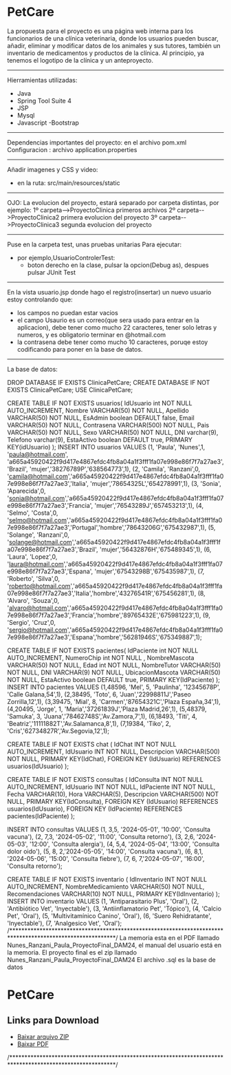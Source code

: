 # PetCare
La propuesta para el proyecto es una página web interna para los funcionarios de una clínica veterinaria, donde los usuarios pueden buscar, añadir, eliminar y modificar datos de los animales y sus tutores, también un inventario de medicamentos y productos de la clínica.
Al principio, ya tenemos el logotipo de la clínica y un anteproyecto.

******************************************************************
Hierramientas utilizadas:
- Java
- Spring Tool Suite 4
- JSP
- Mysql
- Javascript
-Bootstrap
*****************************************************************
Dependencias importantes del proyecto: en el archivo pom.xml
Configuracion : archivo application.properties

*****************************************************************
Añadir imagenes y CSS y video:
- en la ruta: src/main/resources/static

*****************************************************************
OJO:
La evolucion del proyecto, estará separado por carpeta distintas, por ejemplo:
1º carpeta-->ProyectoClinica    primeros archivos
2º carpeta-->ProyectoClinica2   primera evolucion del proyecto
3º carpeta-->ProyectoClinica3   segunda evolucion del proyecto
*****************************************************************
Puse en la carpeta test, unas pruebas unitarias
Para ejecutar:
- por ejemplo,UsuarioControlerTest:
  - boton derecho en la clase, pulsar la opcion(Debug as), despues pulsar JUnit Test
*****************************************************************
En la vista usuario.jsp donde hago el registro(insertar) un nuevo usuario estoy controlando que:
- los campos no puedan estar vacios
- el campo Usaurio es un correo(que sera usado para entrar en la aplicacion), debe tener como mucho 22 caracteres, tener solo letras y numeros, y es obligatorio terminar en @hotmail.com
- la contrasena debe tener como mucho 10 caracteres, poruqe estoy codificando para poner en la base de datos.
*****************************************************************
La base de datos:

DROP DATABASE IF EXISTS ClinicaPetCare;
CREATE DATABASE IF NOT EXISTS ClinicaPetCare;
USE ClinicaPetCare;

CREATE TABLE IF NOT EXISTS usuarios(
	IdUsuario int NOT NULL AUTO_INCREMENT,
	Nombre VARCHAR(50) NOT NULL,
	Apellido VARCHAR(50) NOT NULL,
    EsAdmin boolean DEFAULT false,
	Email VARCHAR(50) NOT NULL,
	Contrasena VARCHAR(500) NOT NULL,
    Pais VARCHAR(50) NOT NULL,
    Sexo VARCHAR(50) NOT NULL,
    DNI varchar(9),
    Telefono varchar(9),
    EstaActivo boolean DEFAULT true,
	PRIMARY KEY(idUsuario)
);
INSERT INTO usuarios VALUES
                      (1, 'Paula', 'Nunes',1, 'paula@hotmail.com', 'a665a45920422f9d417e4867efdc4fb8a04a1f3fff1fa07e998e86f7f7a27ae3', 'Brazil', 'mujer','38276789P','638564773',1),
                      (2, 'Camila', 'Ranzani',0, 'camila@hotmail.com','a665a45920422f9d417e4867efdc4fb8a04a1f3fff1fa07e998e86f7f7a27ae3','Italia', 'mujer','78654325L','654278991',1),
                      (3, 'Sonia', 'Aparecida',0, 'sonia@hotmail.com','a665a45920422f9d417e4867efdc4fb8a04a1f3fff1fa07e998e86f7f7a27ae3','Francia', 'mujer','76543289J','657453213',1),
                      (4, 'Selmo', 'Costa',0, 'selmo@hotmail.com','a665a45920422f9d417e4867efdc4fb8a04a1f3fff1fa07e998e86f7f7a27ae3','Portugal','hombre','78643206G','675432987',1),
                      (5, 'Solange', 'Ranzani',0, 'solange@hotmail.com','a665a45920422f9d417e4867efdc4fb8a04a1f3fff1fa07e998e86f7f7a27ae3','Brazil', 'mujer','56432876H','675489345',1),
                      (6, 'Laura', 'Lopez',0, 'laura@hotmail.com','a665a45920422f9d417e4867efdc4fb8a04a1f3fff1fa07e998e86f7f7a27ae3','Espana', 'mujer','67543298B','675435987',1),
                      (7, 'Roberto', 'Silva',0, 'roberto@hotmail.com','a665a45920422f9d417e4867efdc4fb8a04a1f3fff1fa07e998e86f7f7a27ae3','Italia','hombre','43276541R','675456281',1),
                      (8, 'Alvaro', 'Souza',0, 'alvaro@hotmail.com','a665a45920422f9d417e4867efdc4fb8a04a1f3fff1fa07e998e86f7f7a27ae3','Francia','hombre','89765432E','675981223',1),
                      (9, 'Sergio', 'Cruz',0, 'sergio@hotmail.com','a665a45920422f9d417e4867efdc4fb8a04a1f3fff1fa07e998e86f7f7a27ae3','Espana','hombre','56281946S','675349887',1);
                      
CREATE TABLE IF NOT EXISTS pacientes(
	IdPaciente int NOT NULL AUTO_INCREMENT,
	NumeroChip int NOT NULL ,
	NombreMascota VARCHAR(50) NOT NULL,
    Edad int NOT NULL,
	NombreTutor VARCHAR(50) NOT NULL,
	DNI VARCHAR(9) NOT NULL,
	UbicacionMascota VARCHAR(50) NOT NULL,
    EstaActivo boolean DEFAULT true,
	PRIMARY KEY(IdPaciente)
);
INSERT INTO pacientes VALUES
                      (1,48596, 'Mel', 5, 'Paulinha', '12345678P', 'Calle Galana,54',1),
                      (2,38495, 'Toto', 6, 'Juan','22998811J','Paseo Zorrilla,12',1),
                      (3,39475, 'Mial', 8, 'Carmen','87654321C','Plaza España,34',1),
                      (4,20495, 'Jorge', 1, 'Maria','37261839J','Plaza Madrid,26',1),
                      (5,48379, 'Samuka', 3, 'Juana','78462748S','Av.Zamora,7',1),
                      (6,18493, 'Titi', 4, 'Beatriz','11111882T','Av.Salamanca,8',1),
                      (7,19384, 'Tiko', 2, 'Cris','62734827R','Av.Segovia,12',1);
                     
CREATE TABLE IF NOT EXISTS chat (
    IdChat INT NOT NULL AUTO_INCREMENT,
    IdUsuario INT NOT NULL,
    Descripcion VARCHAR(500) NOT NULL,
    PRIMARY KEY(IdChat),
    FOREIGN KEY (IdUsuario) REFERENCES usuarios(IdUsuario)
);

CREATE TABLE IF NOT EXISTS consultas (
    IdConsulta INT NOT NULL AUTO_INCREMENT,
    IdUsuario INT NOT NULL,
    IdPaciente INT NOT NULL,
    Fecha VARCHAR(10),
    Hora VARCHAR(5),
    Descripcion VARCHAR(500) NOT NULL,
    PRIMARY KEY(IdConsulta),
    FOREIGN KEY (IdUsuario) REFERENCES usuarios(IdUsuario),
    FOREIGN KEY (IdPaciente) REFERENCES pacientes(IdPaciente)
);

INSERT INTO consultas VALUES
(1, 3,5, '2024-05-01', '10:00', 'Consulta vacuna'),
(2, 7,3, '2024-05-02', '11:00', 'Consulta retorno'),
(3, 2,6, '2024-05-03', '12:00', 'Consulta alergia'),
(4, 5,4, '2024-05-04', '13:00', 'Consulta dolor oido'),
(5, 8, 2,'2024-05-05', '14:00', 'Consulta vacuna'),
(6, 8,1, '2024-05-06', '15:00', 'Consulta fiebre'),
(7, 6, 7,'2024-05-07', '16:00', 'Consulta retorno');

CREATE TABLE IF NOT EXISTS inventario (
    IdInventario INT NOT NULL AUTO_INCREMENT,
    NombreMedicamiento VARCHAR(50) NOT NULL,
    Recomendaciones VARCHAR(10) NOT NULL,
    PRIMARY KEY(IdInventario)
);
INSERT INTO inventario VALUES
(1, 'Antiparasitario Plus', 'Oral'),
(2, 'Antibiótico Vet', 'Inyectable'),
(3, 'Antiinflamatorio Pet', 'Tópico'),
(4, 'Calcio Pet', 'Oral'),
(5, 'Multivitamínico Canino', 'Oral'),
(6, 'Suero Rehidratante', 'Inyectable'),
(7, 'Analgesico Vet', 'Oral');
/***********************************************************************************************************/
La memoria esta en el PDF llamado Nunes_Ranzani_Paula_ProyectoFinal_DAM24, el manual del usuario está en la memoria.
El proyecto final es el zip llamado Nunes_Ranzani_Paula_ProyectoFinal_DAM24
El archivo .sql es la base de datos

# PetCare

## Links para Download

- [Baixar arquivo ZIP](https://github.com/PaulaNuness/PetCare/blob/main/Nunes_Ranzani_Paula_ProyectoFinal_DAM24.zip)
- [Baixar PDF](https://github.com/PaulaNuness/PetCare/blob/main/Nunes_Ranzani_Paula_Memoria_ProyectoFinal_DAM24.pdf)


/***********************************************************************************************************/
